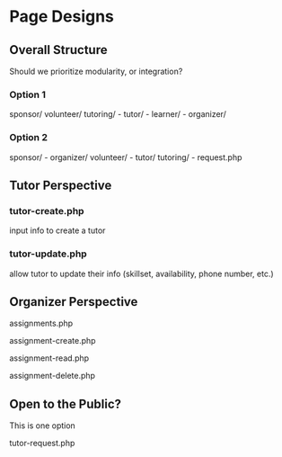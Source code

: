 # Page Designs

## Overall Structure 
Should we prioritize modularity, or integration?

### Option 1
sponsor/
volunteer/
tutoring/
    - tutor/
    - learner/
    - organizer/

### Option 2
sponsor/
    - organizer/
volunteer/
    - tutor/
tutoring/
    - request.php

## Tutor Perspective 

### tutor-create.php
input info to create a tutor

### tutor-update.php
allow tutor to update their info (skillset, availability, phone number, etc.)

## Organizer Perspective

assignments.php

assignment-create.php

assignment-read.php

assignment-delete.php

## Open to the Public?
This is one option

tutor-request.php


